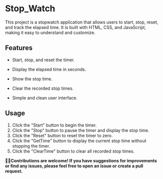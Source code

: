 # Stop_Watch
This project is a stopwatch application that allows users to start, stop, reset, and track the elapsed time. It is built with HTML, CSS, and JavaScript, making it easy to understand and customize.

## Features
* Start, stop, and reset the timer.

* Display the elapsed time in seconds.

* Show the stop time.

* Clear the recorded stop times.

* Simple and clean user interface.

## Usage
1. Click the "Start" button to begin the timer.
2. Click the "Stop" button to pause the timer and display the stop time.
3. Click the "Reset" button to reset the timer to zero.
4. Click the "GetTime" button to display the current stop time without stopping the timer.
5. Click the "ClearTime" button to clear all recorded stop times.


**🧑‍💻Contributions are welcome! If you have suggestions for improvements or find any issues, please feel free to open an issue or create a pull request.**
